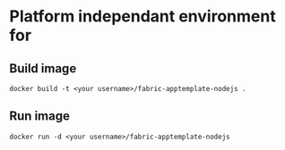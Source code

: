 # Platform independant environment for  

## Build image
`docker build -t <your username>/fabric-apptemplate-nodejs .`

## Run image
`docker run -d <your username>/fabric-apptemplate-nodejs`
